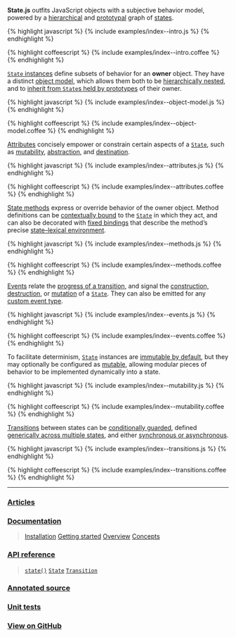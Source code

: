 **State.js** outfits JavaScript objects with a subjective behavior model, powered by a [hierarchical](/docs/#concepts--inheritance--superstates-and-substates) and [prototypal](/docs/#concepts--inheritance--protostates) graph of [states](/docs/#concepts--states).

{% highlight javascript %}
{% include examples/index--intro.js %}
{% endhighlight %}

{% highlight coffeescript %}
{% include examples/index--intro.coffee %}
{% endhighlight %}


[`State` instances](/api/#state) define subsets of behavior for an **owner** object. They have a distinct [object model](/docs/#concepts--inheritance), which allows them both to be [hierarchically nested](/docs/#concepts--inheritance--superstates-and-substates), and to [inherit from `State`s held by prototypes](/docs/#concepts--inheritance--protostates) of their owner.

{% highlight javascript %}
{% include examples/index--object-model.js %}
{% endhighlight %}

{% highlight coffeescript %}
{% include examples/index--object-model.coffee %}
{% endhighlight %}


[Attributes](/docs/#concepts--attributes) concisely empower or constrain certain aspects of a [`State`](/api/#state), such as [mutability](/docs/#concepts--attributes--mutability), [abstraction](/docs/#concepts--attributes--abstraction), and [destination](/docs/#concepts--attributes--destination).

{% highlight javascript %}
{% include examples/index--attributes.js %}
{% endhighlight %}

{% highlight coffeescript %}
{% include examples/index--attributes.coffee %}
{% endhighlight %}


[State methods](/docs/#concepts--methods) express or override behavior of the owner object. Method definitions can be [contextually bound](/docs/#concepts--methods--context) to the [`State`](/api/#state) in which they act, and can also be decorated with [fixed bindings](/docs/#concepts--methods--lexical-bindings) that describe the method’s precise [state–lexical environment](/blog/lexical-binding-in-state-methods).

{% highlight javascript %}
{% include examples/index--methods.js %}
{% endhighlight %}

{% highlight coffeescript %}
{% include examples/index--methods.coffee %}
{% endhighlight %}


[Events](/docs/#concepts--events) relate the [progress of a transition](/docs/#concepts--events--transitional), and signal the [construction, destruction](/docs/#concepts--events--existential), or [mutation](/docs/#concepts--events--mutation) of a [`State`](/api/#state). They can also be emitted for any [custom event type](/docs/#concepts--events--custom).

{% highlight javascript %}
{% include examples/index--events.js %}
{% endhighlight %}

{% highlight coffeescript %}
{% include examples/index--events.coffee %}
{% endhighlight %}


To facilitate determinism, [`State`](/api/#state) instances are [immutable by default](/docs/#concepts--attributes--mutability), but they may optionally be configured as [mutable](/api/#state--attributes--mutable), allowing modular pieces of behavior to be implemented dynamically into a state.

{% highlight javascript %}
{% include examples/index--mutability.js %}
{% endhighlight %}

{% highlight coffeescript %}
{% include examples/index--mutability.coffee %}
{% endhighlight %}


[Transitions](/api/#transition) between states can be [conditionally guarded](/docs/#concepts--guards), defined [generically across multiple states](/docs/#concepts--transitions--expressions), and either [synchronous or asynchronous](/docs/#concepts--transitions--lifecycle).

{% highlight javascript %}
{% include examples/index--transitions.js %}
{% endhighlight %}

{% highlight coffeescript %}
{% include examples/index--transitions.coffee %}
{% endhighlight %}


* * *


### [Articles](/blog/)

### [Documentation](/docs/)

> [Installation](/docs/#installation)
> [Getting started](/docs/#getting-started)
> [Overview](/docs/#overview)
> [Concepts](/docs/#concepts)

### [API reference](/api/)

> [`state()`](/api/#module)
> [`State`](/api/#state)
> [`Transition`](/api/#transition)

### [Annotated source](/source/)

### [Unit tests](/tests/)

### [View on GitHub](http://github.com/nickfargo/state)

